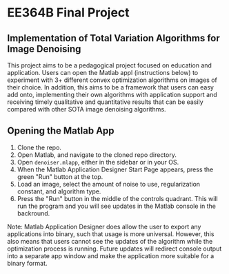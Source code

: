 # EE364B Final Project
## Implementation of Total Variation Algorithms for Image Denoising
This project aims to be a pedagogical project focused on education and application. Users can open the Matlab appl (instructions below) to experiment with 3+ different convex optimization algorithms on images of their choice. In addition, this aims to be a framework that users can easy add onto, implementing their own algorithms with application support and receiving timely qualitative and quantitative results that can be easily compared with other SOTA image denoising algorithms. 


## Opening the Matlab App

1. Clone the repo. 
2. Open Matlab, and navigate to the cloned repo directory. 
3. Open `denoiser.mlapp`, either in the sidebar or in your OS. 
4. When the Matlab Application Designer Start Page appears, press the green "Run" button at the top.
5. Load an image, select the amount of noise to use, regularization constant, and algorithm type.
6. Press the "Run" button in the middle of the controls quadrant. This will run the program and you will see updates in the Matlab console in the backround.

Note: Matlab Application Designer does allow the user to export any applications into binary, such that usage is more universal. However, this also means that users cannot see the updates of the algorithm while the optimization process is running. Future updates will redirect console output into a separate app window and make the application more suitable for a binary format. 
